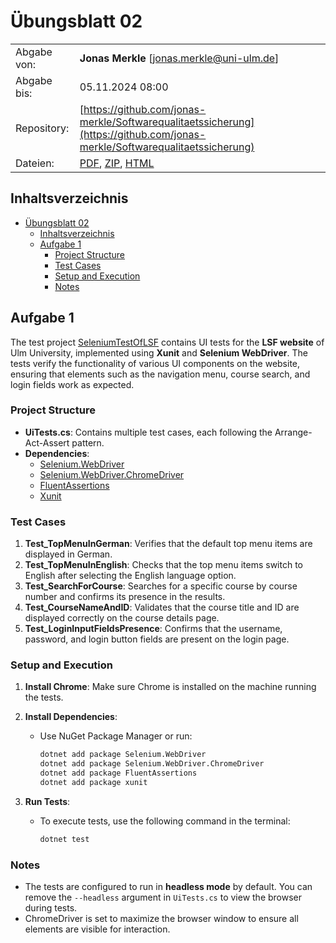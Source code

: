 # Übungsblatt 02

|   |            |
|---|------------|
| Abgabe von: | **Jonas Merkle** [[jonas.merkle@uni-ulm.de](mailto:jonas.merkle@uni-ulm.de?subject=%C3%9Cbung%3A%20Softwarequalit%C3%A4tssicherung)] |
| Abgabe bis: | 05.11.2024 08:00 |
| Repository: | [https://github.com/jonas-merkle/Softwarequalitaetssicherung](https://github.com/jonas-merkle/Softwarequalitaetssicherung) |
| Dateien:    | [PDF](https://jonas-merkle.github.io/Softwarequalitaetssicherung/Uebungsblatt02/Uebungsblatt02_Jonas-Merkle.pdf), [ZIP](https://jonas-merkle.github.io/Softwarequalitaetssicherung/Uebungsblatt02/Uebungsblatt02_Jonas-Merkle.zip), [HTML](https://jonas-merkle.github.io/Softwarequalitaetssicherung/Uebungsblatt02/Uebungsblatt02_Jonas-Merkle.html) |

## Inhaltsverzeichnis

- [Übungsblatt 02](#übungsblatt-02)
  - [Inhaltsverzeichnis](#inhaltsverzeichnis)
  - [Aufgabe 1](#aufgabe-1)
    - [Project Structure](#project-structure)
    - [Test Cases](#test-cases)
    - [Setup and Execution](#setup-and-execution)
    - [Notes](#notes)

## Aufgabe 1

The test project [SeleniumTestOfLSF](./src/SeleniumTestOfLSF/) contains UI tests for the **LSF website** of Ulm University, implemented using **Xunit** and **Selenium WebDriver**. The tests verify the functionality of various UI components on the website, ensuring that elements such as the navigation menu, course search, and login fields work as expected.

### Project Structure

- **UiTests.cs**: Contains multiple test cases, each following the Arrange-Act-Assert pattern.
- **Dependencies**:
  - [Selenium.WebDriver](https://www.nuget.org/packages/Selenium.WebDriver/)
  - [Selenium.WebDriver.ChromeDriver](https://www.nuget.org/packages/Selenium.WebDriver.ChromeDriver/)
  - [FluentAssertions](https://www.nuget.org/packages/fluentassertions/)
  - [Xunit](https://www.nuget.org/packages/xunit/)

### Test Cases

1. **Test_TopMenuInGerman**: Verifies that the default top menu items are displayed in German.
2. **Test_TopMenuInEnglish**: Checks that the top menu items switch to English after selecting the English language option.
3. **Test_SearchForCourse**: Searches for a specific course by course number and confirms its presence in the results.
4. **Test_CourseNameAndID**: Validates that the course title and ID are displayed correctly on the course details page.
5. **Test_LoginInputFieldsPresence**: Confirms that the username, password, and login button fields are present on the login page.

### Setup and Execution

1. **Install Chrome**: Make sure Chrome is installed on the machine running the tests.
2. **Install Dependencies**:
   - Use NuGet Package Manager or run:

     ```bash
     dotnet add package Selenium.WebDriver
     dotnet add package Selenium.WebDriver.ChromeDriver
     dotnet add package FluentAssertions
     dotnet add package xunit
     ```

3. **Run Tests**:
   - To execute tests, use the following command in the terminal:

     ```sh
     dotnet test
     ```

### Notes

- The tests are configured to run in **headless mode** by default. You can remove the `--headless` argument in `UiTests.cs` to view the browser during tests.
- ChromeDriver is set to maximize the browser window to ensure all elements are visible for interaction.
